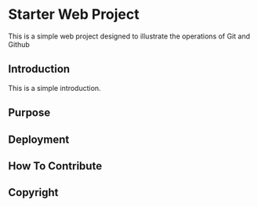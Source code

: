 # Starter Web Project
This is a simple web project designed to illustrate the operations of Git and Github

## Introduction
This is a simple introduction.

## Purpose

## Deployment

## How To Contribute

## Copyright